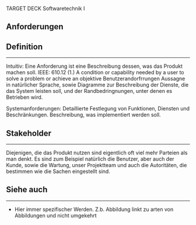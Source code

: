 
TARGET DECK
Softwaretechnik I

Anforderungen
--
## Definition
***
Intuitiv: Eine Anforderung ist eine Beschreibung dessen, was das Produkt machen soll.
IEEE: 610.12
(1.) A condition or capability needed by a user to solve a problem or achieve an objektive
Benutzerandorfrrungen
Aussagne in natürlicher Sprache, sowie Diagramme zur Beschreibung der Dienste, die das System leisten soll, und der Randbedringnungen, unter denen es Betrieben wird.

Systemanforderungen:
Detaillierte Festlegung von Funktionen, Diensten und Beschränkungen. Beschreibung, was implementiert werden soll.
## Stakeholder
***
Diejenigen, die das Produkt nutzen sind eigentlich oft viel mehr Parteien als man denkt. Es sind zum Beispiel natürlich die Benutzer, aber auch der Kunde, sowie die Wartung, unser Projektteam und auch die Autoritäten, die bestimmen wie die Sachen eingestellt sind.
## Siehe auch
***
* Hier immer spezifischer Werden. Z.b. Abbildung linkt zu arten von Abbildungen und nicht umgekehrt